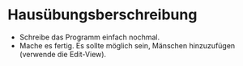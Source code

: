 # Hausübungsberschreibung

- Schreibe das Programm einfach nochmal.
- Mache es fertig. Es sollte möglich sein, Mänschen hinzuzufügen (verwende die Edit-View).
